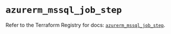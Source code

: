 # `azurerm_mssql_job_step`

Refer to the Terraform Registry for docs: [`azurerm_mssql_job_step`](https://registry.terraform.io/providers/hashicorp/azurerm/4.38.1/docs/resources/mssql_job_step).
